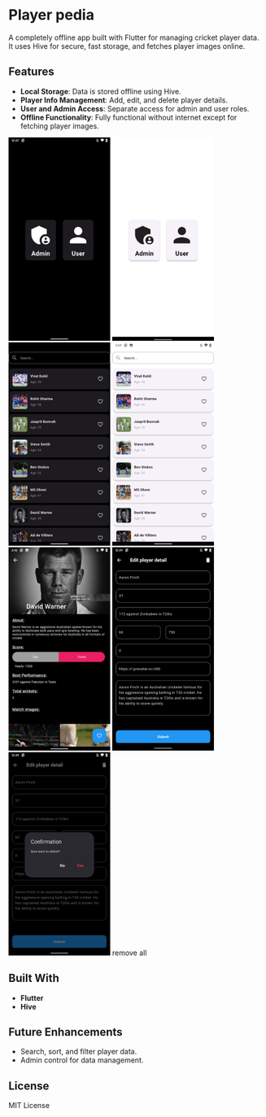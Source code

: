 # Player pedia 

A completely offline app built with Flutter for managing cricket player data. It uses Hive for secure, fast storage, and fetches player images online.

## Features  
- **Local Storage**: Data is stored offline using Hive.  
- **Player Info Management**: Add, edit, and delete player details.  
- **User and Admin Access**: Separate access for admin and user roles.  
- **Offline Functionality**: Fully functional without internet except for fetching player images.

<img src="/assets/screen_shots/select_account_dark.png" alt="fishy" width="200px" class="bg-primary"> <img src="/assets/screen_shots/select_account_light.png" alt="fishy" width="200px" class="bg-primary"> <img src="/assets/screen_shots/search_dark.png" alt="fishy" width="200px" class="bg-primary"> <img src="/assets/screen_shots/search_light.png" alt="fishy" width="200px" class="bg-primary"> <img src="/assets/screen_shots/player_detail.png" alt="fishy" width="200px" class="bg-primary"> <img src="/assets/screen_shots/edit_player_detail.png" alt="fishy" width="200px" class="bg-primary"> <img src="/assets/screen_shots/delete.png" alt="fishy" width="200px" class="bg-primary"> remove all

## Built With  
- **Flutter**  
- **Hive**

## Future Enhancements  
- Search, sort, and filter player data.  
- Admin control for data management.

## License  
MIT License
